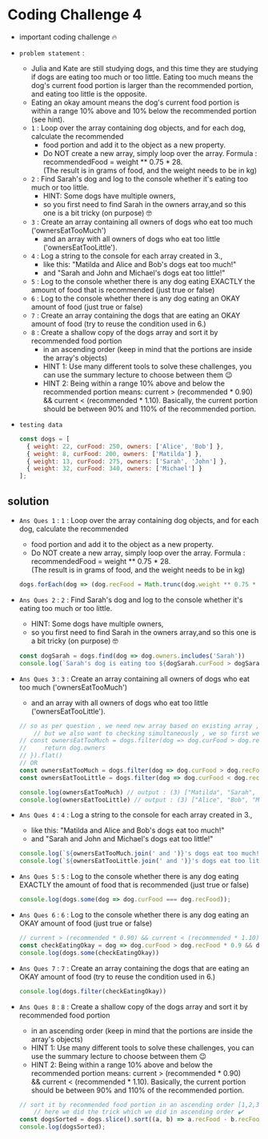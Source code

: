 # Coding Challenge 4

- important coding challenge 🔥

- `problem statement` : 
    - Julia and Kate are still studying dogs, and this time they are studying if dogs are eating too much or too little.
        Eating too much means the dog's current food portion is larger than the recommended portion, and eating too little is the opposite.
    - Eating an okay amount means the dog's current food portion is within a range 10% above and 10% below the recommended portion (see hint).
    - `1` : Loop over the array containing dog objects, and for each dog, calculate the recommended 
        - food portion and add it to the object as a new property. 
        - Do NOT create a new array, simply loop over the array. Formula : recommendedFood = weight ** 0.75 * 28. <br>
            (The result is in grams of food, and the weight needs to be in kg)
    - `2` : Find Sarah's dog and log to the console whether it's eating too much or too little. 
        - HINT: Some dogs have multiple owners, 
        - so you first need to find Sarah in the owners array,and so this one is a bit tricky (on purpose) 🤓
    - `3` : Create an array containing all owners of dogs who eat too much ('ownersEatTooMuch') 
        - and an array with all owners of dogs who eat too little ('ownersEatTooLittle').
    - `4` : Log a string to the console for each array created in 3., 
        - like this: "Matilda and Alice and Bob's dogs eat too much!" 
        - and "Sarah and John and Michael's dogs eat too little!"
    - `5` : Log to the console whether there is any dog eating EXACTLY the amount of food that is recommended (just true or false)
    - `6` : Log to the console whether there is any dog eating an OKAY amount of food (just true or false)
    - `7` : Create an array containing the dogs that are eating an OKAY amount of food (try to reuse the condition used in 6.)
    - `8` : Create a shallow copy of the dogs array and sort it by recommended food portion 
        - in an ascending order (keep in mind that the portions are inside the array's objects)
        - HINT 1: Use many different tools to solve these challenges, you can use the summary lecture to choose between them 😉
        - HINT 2: Being within a range 10% above and below the recommended portion means: current > (recommended * 0.90) <br>
            && current < (recommended * 1.10). Basically, the current portion should be between 90% and 110% of the recommended portion.

- `testing data`
    ```js
    const dogs = [
      { weight: 22, curFood: 250, owners: ['Alice', 'Bob'] },
      { weight: 8, curFood: 200, owners: ['Matilda'] },
      { weight: 13, curFood: 275, owners: ['Sarah', 'John'] },
      { weight: 32, curFood: 340, owners: ['Michael'] }
    ];
    ```

## solution

- `Ans Ques 1` : `1` : Loop over the array containing dog objects, and for each dog, calculate the recommended 
    - food portion and add it to the object as a new property. 
    - Do NOT create a new array, simply loop over the array. Formula : recommendedFood = weight ** 0.75 * 28. <br>
        (The result is in grams of food, and the weight needs to be in kg)
    ```js
    dogs.forEach(dog => (dog.recFood = Math.trunc(dog.weight ** 0.75 * 28)));
    ```

- `Ans Ques 2` : `2` : Find Sarah's dog and log to the console whether it's eating too much or too little. 
    - HINT: Some dogs have multiple owners, 
    - so you first need to find Sarah in the owners array,and so this one is a bit tricky (on purpose) 🤓
    ```js
    const dogSarah = dogs.find(dog => dog.owners.includes('Sarah'))
    console.log(`Sarah's dog is eating too ${dogSarah.curFood > dogSarah.recFood}`)
    ```

- `Ans Ques 3` : `3` : Create an array containing all owners of dogs who eat too much ('ownersEatTooMuch') 
    - and an array with all owners of dogs who eat too little ('ownersEatTooLittle').
    ```js
    // so as per question , we need new array based on existing array , so we'll use map() array method
        // but we also want to checking simultaneously , we so first we need filter() array method & then map()
    // const ownersEatTooMuch = dogs.filter(dog => dog.curFood > dog.recFood).map(dog => {
    //     return dog.owners
    // }).flat()
    // OR 
    const ownersEatTooMuch = dogs.filter(dog => dog.curFood > dog.recFood).flatMap(dog => dog.owners)
    const ownersEatTooLittle = dogs.filter(dog => dog.curFood < dog.recFood).flatMap(dog => dog.owners)
    
    console.log(ownersEatTooMuch) // output : (3) ["Matilda", "Sarah", "John"]
    console.log(ownersEatTooLittle) // output : (3) ["Alice", "Bob", "Michael"]
    ```

- `Ans Ques 4` : `4` : Log a string to the console for each array created in 3., 
    - like this: "Matilda and Alice and Bob's dogs eat too much!" 
    - and "Sarah and John and Michael's dogs eat too little!"
    ```js
    console.log(`${ownersEatTooMuch.join(' and ')}'s dogs eat too much!`);
    console.log(`${ownersEatTooLittle.join(' and ')}'s dogs eat too little!`);
    ```

- `Ans Ques 5` : `5` : Log to the console whether there is any dog eating EXACTLY the amount of food that is recommended (just true or false)
    ```js
    console.log(dogs.some(dog => dog.curFood === dog.recFood));
    ```

- `Ans Ques 6` : `6` : Log to the console whether there is any dog eating an OKAY amount of food (just true or false)
    ```js
    // current > (recommended * 0.90) && current < (recommended * 1.10)
    const checkEatingOkay = dog => dog.curFood > dog.recFood * 0.9 && dog.curFood < dog.recFood * 1.1
    console.log(dogs.some(checkEatingOkay))
    ```

- `Ans Ques 7` : `7` : Create an array containing the dogs that are eating an OKAY amount of food (try to reuse the condition used in 6.)
    ```js
    console.log(dogs.filter(checkEatingOkay))
    ```

- `Ans Ques 8` : `8` : Create a shallow copy of the dogs array and sort it by recommended food portion 
    - in an ascending order (keep in mind that the portions are inside the array's objects)
    - HINT 1: Use many different tools to solve these challenges, you can use the summary lecture to choose between them 😉
    - HINT 2: Being within a range 10% above and below the recommended portion means: current > (recommended * 0.90) <br>
        && current < (recommended * 1.10). Basically, the current portion should be between 90% and 110% of the recommended portion.
    ```js
    // sort it by recommended food portion in an ascending order [1,2,3]
        // here we did the trick which we did in ascending order ✔️
    const dogsSorted = dogs.slice().sort((a, b) => a.recFood - b.recFood); 
    console.log(dogsSorted);
    ```
